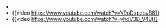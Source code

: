 -
- {{video https://www.youtube.com/watch?v=V9oDxpzbvB8}}
- {{video https://www.youtube.com/watch?v=yhdV3D_V4BI}}